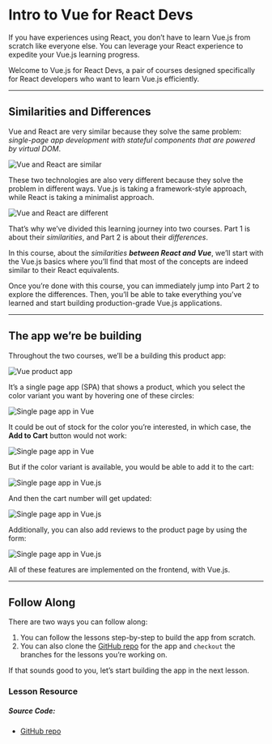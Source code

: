 Intro to Vue for React Devs
===========================

If you have experiences using React, you don’t have to learn Vue.js from scratch like everyone else. You can leverage your React experience to expedite your Vue.js learning progress.

Welcome to Vue.js for React Devs, a pair of courses designed specifically for React developers who want to learn Vue.js efficiently.

* * *

Similarities and Differences
----------------------------

Vue and React are very similar because they solve the same problem: _single-page app development with stateful components that are powered by virtual DOM_.

![Vue and React are similar](https://firebasestorage.googleapis.com/v0/b/vue-mastery.appspot.com/o/flamelink%2Fmedia%2F1.1668104100685.jpg?alt=media&token=dd89f0c1-689f-489e-b60a-d9e0c30fd1cd)

These two technologies are also very different because they solve the problem in different ways. Vue.js is taking a framework-style approach, while React is taking a minimalist approach.

![Vue and React are different](https://firebasestorage.googleapis.com/v0/b/vue-mastery.appspot.com/o/flamelink%2Fmedia%2F2.1668104100686.jpg?alt=media&token=c8d44a39-18be-4a31-a937-0bff9c8c5a32)

That’s why we’ve divided this learning journey into two courses. Part 1 is about their _similarities_, and Part 2 is about their _differences_.

In this course, about the _similarities **between React and Vue**_, we’ll start with the Vue.js basics where you’ll find that most of the concepts are indeed similar to their React equivalents.

Once you’re done with this course, you can immediately jump into Part 2 to explore the differences. Then, you’ll be able to take everything you’ve learned and start building production-grade Vue.js applications.

* * *

The app we’re be building
-------------------------

Throughout the two courses, we’ll be a building this product app:

![Vue product app](https://firebasestorage.googleapis.com/v0/b/vue-mastery.appspot.com/o/flamelink%2Fmedia%2F3.1668104106553.jpg?alt=media&token=bd827cba-d8c4-4cc1-9806-a18e6d616f94)

It’s a single page app (SPA) that shows a product, which you select the color variant you want by hovering one of these circles:

![Single page app in Vue](https://firebasestorage.googleapis.com/v0/b/vue-mastery.appspot.com/o/flamelink%2Fmedia%2F4.1668104109067.jpg?alt=media&token=ae2bede3-a324-4497-8ed5-17b9bc31e9c6)

It could be out of stock for the color you’re interested, in which case, the **Add to Cart** button would not work:

![Single page app in Vue](https://firebasestorage.googleapis.com/v0/b/vue-mastery.appspot.com/o/flamelink%2Fmedia%2F5.1668104112337.jpg?alt=media&token=06680c80-6e53-41c5-913f-33104d9747e1)

But if the color variant is available, you would be able to add it to the cart:

![Single page app in Vue.js](https://firebasestorage.googleapis.com/v0/b/vue-mastery.appspot.com/o/flamelink%2Fmedia%2F6.1668104115368.jpg?alt=media&token=e83250b3-dea9-46b6-859b-f61793c52347)

And then the cart number will get updated:

![Single page app in Vue.js](https://firebasestorage.googleapis.com/v0/b/vue-mastery.appspot.com/o/flamelink%2Fmedia%2F7.1668104118618.jpg?alt=media&token=1d584834-a5ac-4c5f-aecf-1dfa0b962e22)

Additionally, you can also add reviews to the product page by using the form:

![Single page app in Vue.js](https://firebasestorage.googleapis.com/v0/b/vue-mastery.appspot.com/o/flamelink%2Fmedia%2F8.1668104122035.jpg?alt=media&token=7e25c832-dbe4-480b-b296-346d583610ce)

All of these features are implemented on the frontend, with Vue.js.

* * *

Follow Along
------------

There are two ways you can follow along:

1.  You can follow the lessons step-by-step to build the app from scratch.
2.  You can also clone the [GitHub repo](https://github.com/Code-Pop/vue-for-react-devs-similarities) for the app and `checkout` the branches for the lessons you’re working on.

If that sounds good to you, let’s start building the app in the next lesson.

### Lesson Resource

##### Source Code:

*   [GitHub repo](https://github.com/Code-Pop/vue-for-react-devs)
